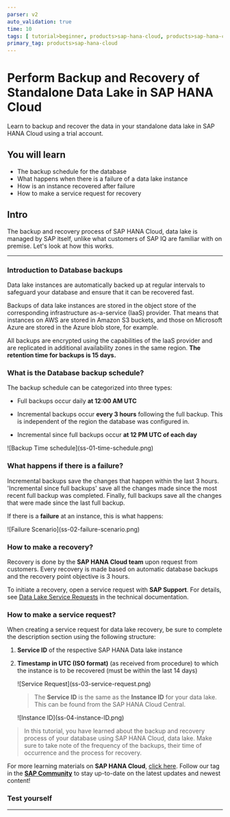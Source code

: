 ```yaml
---
parser: v2
auto_validation: true
time: 10
tags: [ tutorial>beginner, products>sap-hana-cloud, products>sap-hana-cloud-data-lake]
primary_tag: products>sap-hana-cloud
---
```


# Perform Backup and Recovery of Standalone Data Lake in SAP HANA Cloud
<!-- description --> Learn to backup and recover the data in your standalone data lake in SAP HANA Cloud using a trial account.

## You will learn
  - The backup schedule for the database
  - What happens when there is a failure of a data lake instance
  - How is an instance recovered after failure
  - How to make a service request for recovery


## Intro
The backup and recovery process of SAP HANA Cloud, data lake is managed by SAP itself, unlike what customers of SAP IQ are familiar with on premise. Let's look at how this works.

---

### Introduction to Database backups

Data lake instances are automatically backed up at regular intervals to safeguard your database and ensure that it can be recovered fast.

Backups of data lake instances are stored in the object store of the corresponding infrastructure as-a-service (IaaS) provider. That means that instances on AWS are stored in Amazon S3 buckets, and those on Microsoft Azure are stored in the Azure blob store, for example.

All backups are encrypted using the capabilities of the IaaS provider and are replicated in additional availability zones in the same region. **The retention time for backups is 15 days.**




### What is the Database backup schedule?

The backup schedule can be categorized into three types:

-	Full backups occur daily **at 12:00 AM UTC**

-	Incremental backups occur **every 3 hours** following the full backup. This is independent of the region the database was configured in.

-	Incremental since full backups occur **at 12 PM UTC of each day**

<!-- border -->![Backup Time schedule](ss-01-time-schedule.png)




### What happens if there is a failure?

Incremental backups save the changes that happen within the last 3 hours. 'Incremental since full backups' save all the changes made since the most recent full backup was completed. Finally, full backups save all the changes that were made since the last full backup.

If there is a **failure** at an instance, this is what happens:

<!-- border -->![Failure Scenario](ss-02-failure-scenario.png)






### How to make a recovery?

Recovery is done by the **SAP HANA Cloud team** upon request from customers. Every recovery is made based on automatic database backups and the recovery point objective is 3 hours.

To initiate a recovery, open a service request with **SAP Support**.
For details, see [Data Lake Service Requests](https://help.sap.com/viewer/9220e7fec0fe4503b5c5a6e21d584e63/LATEST/en-US/120a364f420944f2b9193176d48c9226.html) in the technical documentation.



### How to make a service request?

When creating a service request for data lake recovery, be sure to complete the description section using the following structure:

1.	**Service ID** of the respective SAP HANA Data lake instance

2.	**Timestamp in UTC (ISO format)** (as received from procedure) to which the instance is to be recovered (must be within the last 14 days)

    <!-- border -->![Service Request](ss-03-service-request.png)

    >The **Service ID** is the same as the **Instance ID** for your data lake. This can be found from the SAP HANA Cloud Central.

    <!-- border -->![Instance ID](ss-04-instance-ID.png)


>In this tutorial, you have learned about the backup and recovery process of your database using SAP HANA Cloud, data lake. Make sure to take note of the frequency of the backups, their time of occurrence and the process for recovery.

For more learning materials on **SAP HANA Cloud**, [click here](https://community.sap.com/topics/hana-cloud). Follow our tag in the [**SAP Community**](https://blogs.sap.com/tags/73554900100800002881/) to stay up-to-date on the latest updates and newest content!


### Test yourself




---
